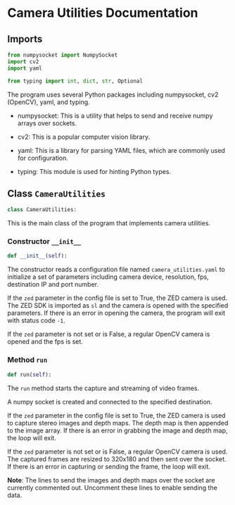 # Camera Utilities Documentation

## Imports

```python
from numpysocket import NumpySocket
import cv2
import yaml

from typing import int, dict, str, Optional
```
The program uses several Python packages including numpysocket, cv2 (OpenCV), yaml, and typing.

- numpysocket: This is a utility that helps to send and receive numpy arrays over sockets.

- cv2: This is a popular computer vision library.

- yaml: This is a library for parsing YAML files, which are commonly used for configuration.

- typing: This module is used for hinting Python types.

## Class `CameraUtilities`

```python
class CameraUtilities:
```
This is the main class of the program that implements camera utilities.

### Constructor `__init__`

```python
def __init__(self):
```

The constructor reads a configuration file named `camera_utilities.yaml` to initialize a set of parameters including camera device, resolution, fps, destination IP and port number.

If the `zed` parameter in the config file is set to True, the ZED camera is used. The ZED SDK is imported as `sl` and the camera is opened with the specified parameters. If there is an error in opening the camera, the program will exit with status code `-1`.

If the `zed` parameter is not set or is False, a regular OpenCV camera is opened and the fps is set.

### Method `run`

```python
def run(self):
```

The `run` method starts the capture and streaming of video frames. 

A numpy socket is created and connected to the specified destination.

If the `zed` parameter in the config file is set to True, the ZED camera is used to capture stereo images and depth maps. The depth map is then appended to the image array. If there is an error in grabbing the image and depth map, the loop will exit.

If the `zed` parameter is not set or is False, a regular OpenCV camera is used. The captured frames are resized to 320x180 and then sent over the socket. If there is an error in capturing or sending the frame, the loop will exit.

**Note**: The lines to send the images and depth maps over the socket are currently commented out. Uncomment these lines to enable sending the data.
